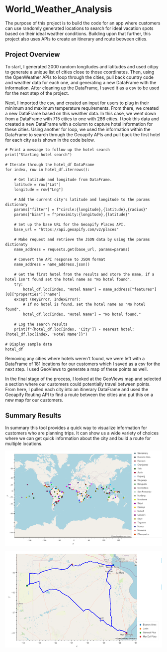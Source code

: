 # World_Weather_Analysis

The purpose of this project is to build the code for an app where customers can use randomly generated locations to search for ideal vacation spots based on their ideal weather conditions.  Building upon that further, this project also uses APIs to create an itinerary and route between cities. 

## Project Overview

To start, I generated 2000 random longitudes and latitudes and used citipy to generate a unique list of cities close to those coordinates. Then, using the OpenWeather APIs to loop through the cities, pull back country code and weather data for each one, and generating a new DataFrame with the information.  After cleaning up the DataFrame, I saved it as a csv to be used for the next step of the project.

Next, I imported the csv, and created an input for users to plug in their minimum and maximum temperature requirements.  From there, we created a new DataFrame based on this weather data. In this case, we went down from a DataFrame with 715 cities to one with 286 cities.  I took this data and created a new DataFrame with a column to capture hotel information for these cities.  Using another for loop, we used the information within the DataFrame to search through the Geoapify APIs and pull back the first hotel for each city as is shown in the code below.

```
# Print a message to follow up the hotel search
print("Starting hotel search")

# Iterate through the hotel_df DataFrame
for index, row in hotel_df.iterrows():
    
    # Get latitude and longitude from DataFrame.
    latitude = row["Lat"]
    longitude = row["Lng"]
    
    # Add the current city's latitude and longitude to the params dictionary
    params["filter"] = f"circle:{longitude},{latitude},{radius}"
    params["bias"] = f"proximity:{longitude},{latitude}"
    
    # Set up the base URL for the Geoapify Places API.
    base_url = "https://api.geoapify.com/v2/places"

    # Make request and retrieve the JSON data by using the params dictionaty
    name_address = requests.get(base_url, params=params)
    
    # Convert the API response to JSON format
    name_address = name_address.json()
    
    # Get the first hotel from the results and store the name, if a hotel isn't found set the hotel name as "No hotel found".
    try:
        hotel_df.loc[index, "Hotel Name"] = name_address["features"][0]["properties"]["name"]
    except (KeyError, IndexError):
        # If no hotel is found, set the hotel name as "No hotel found".
        hotel_df.loc[index, "Hotel Name"] = "No hotel found."
        
    # Log the search results
    print(f"{hotel_df.loc[index, 'City']} - nearest hotel: {hotel_df.loc[index, 'Hotel Name']}")

# Display sample data
hotel_df
```

Removing any cities where hotels weren't found, we were left with a DataFrame of 181 locations for our customers which I saved as a csv for the next step.  I used GeoViews to generate a map of these points as well.

In the final stage of the process, I looked at the GeoViews map and selected a section where our customers could potentially travel between points.  From here, I pulled each city into an itinerary DataFrame and used the Geoapify Routing API to find a route between the cities and put this on a new map for our customers.

## Summary Results

In summary this tool provides a quick way to visualize information for customers who are planning trips.  It can show us a wide variety of choices where we can get quick information about the city and build a route for multiple locations.

![Map of Cities in Range](https://github.com/ChallahBack83/World_Weather_Analysis/blob/main/Vacation_Search/WeatherPy_vacation_map.png)

![Route Map](https://github.com/ChallahBack83/World_Weather_Analysis/blob/main/Vacation_Itinerary/WeatherPy_travel_map.png)
